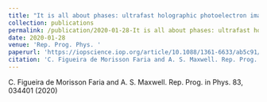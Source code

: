 ```yaml
---
title: "It is all about phases: ultrafast holographic photoelectron imaging"
collection: publications
permalink: /publication/2020-01-28-It is all about phases: ultrafast holographic photoelectron imaging
date: 2020-01-28
venue: 'Rep. Prog. Phys. '
paperurl: 'https://iopscience.iop.org/article/10.1088/1361-6633/ab5c91/meta'
citation: 'C. Figueira de Morisson Faria and A. S. Maxwell. Rep. Prog. in Phys. 83, 034401 (2020)'
---
```

C. Figueira de Morisson Faria and A. S. Maxwell. Rep. Prog. in Phys. 83, 034401 (2020)